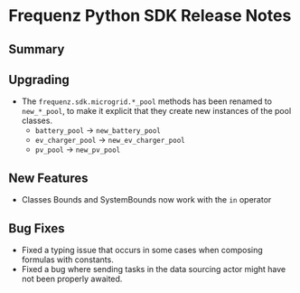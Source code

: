 # Frequenz Python SDK Release Notes

## Summary

<!-- Here goes a general summary of what this release is about -->

## Upgrading

- The `frequenz.sdk.microgrid.*_pool` methods has been renamed to `new_*_pool`, to make it explicit that they create new instances of the pool classes.
  + `battery_pool` -> `new_battery_pool`
  + `ev_charger_pool` -> `new_ev_charger_pool`
  + `pv_pool` -> `new_pv_pool`

## New Features

<!-- Here goes the main new features and examples or instructions on how to use them -->

- Classes Bounds and SystemBounds now work with the `in` operator

## Bug Fixes

- Fixed a typing issue that occurs in some cases when composing formulas with constants.
- Fixed a bug where sending tasks in the data sourcing actor might have not been properly awaited.
